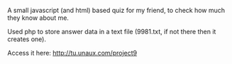 A small javascript (and html) based quiz for my friend, to check how much they know about me.

Used php to store answer data in a text file (9981.txt, if not there then it creates one).

Access it here: http://tu.unaux.com/project9

